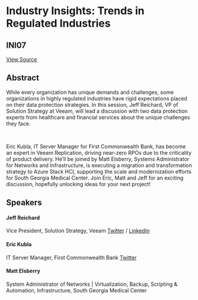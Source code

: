 # Industry Insights: Trends in Regulated Industries
## INI07
[View Source](https://connect.veeam.com/flow/veeam/veeamon2023/attendeeportal/page/sessioncatalog/session/1684779864798001u0ke)

## Abstract
While every organization has unique demands and challenges, some organizations in highly regulated industries have rigid expectations placed on their data protection strategies. In this session, Jeff Reichard, VP of Solution Strategy at Veeam, will lead a discussion with two data protection experts from healthcare and financial services about the unique challenges they face.

 

Eric Kubla, IT Server Manager for First Commonwealth Bank, has become an expert in Veeam Replication, driving near-zero RPOs due to the criticality of product delivery. He’ll be joined by Matt Elsberry, Systems Administrator for Networks and Infrastructure, is executing a migration and transformation strategy to Azure Stack HCI, supporting the scale and modernization efforts for South Georgia Medical Center. Join Eric, Matt and Jeff for an exciting discussion, hopefully unlocking ideas for your next project!


## Speakers
#### Jeff Reichard
Vice President, Solution Strategy, Veeam
[Twitter](https://twitter.com/jeffreichard) / [LinkedIn](https://www.linkedin.com/in/jeffreichard/)
#### Eric Kubla
IT Server Manager, First Commonwealth Bank
[Twitter](https://twitter.com/erickubla)
#### Matt Elsberry
System Administrator of Networks | Virtualization, Backup, Scripting & Automation, Infrastructure, South Georgia Medical Center
